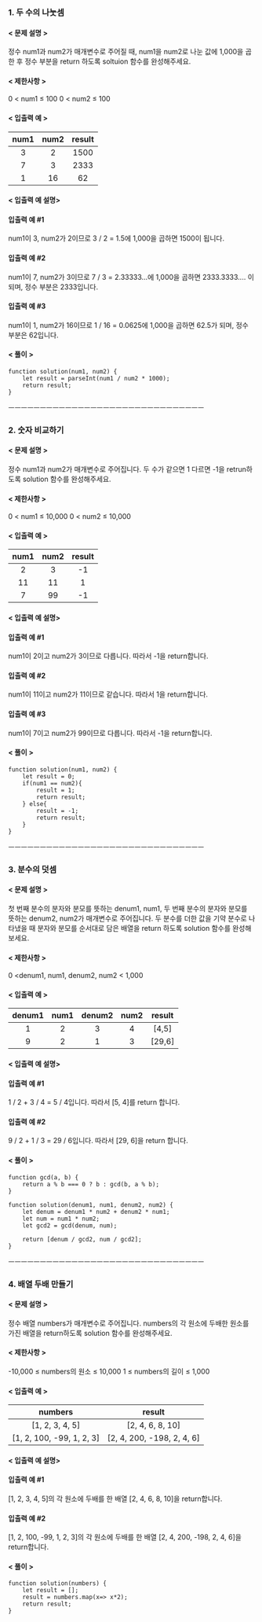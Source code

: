 ### 1. 두 수의 나눗셈

#### < 문제 설명 >

정수 num1과 num2가 매개변수로 주어질 때, num1을 num2로 나눈 값에 1,000을 곱한 후 정수 부분을 return 하도록 soltuion 함수를 완성해주세요.

#### < 제한사항 >

0 < num1 ≤ 100
0 < num2 ≤ 100

#### < 입출력 예 >

|num1|num2|result|
|:---:|:---:|:---:|
|3|2|1500|
|7|3|2333|
|1|16|62|

#### < 입출력 예 설명>

#### 입출력 예 #1

num1이 3, num2가 2이므로 3 / 2 = 1.5에 1,000을 곱하면 1500이 됩니다.

#### 입출력 예 #2

num1이 7, num2가 3이므로 7 / 3 = 2.33333...에 1,000을 곱하면 2333.3333.... 이 되며, 정수 부분은 2333입니다.

#### 입출력 예 #3

num1이 1, num2가 16이므로 1 / 16 = 0.0625에 1,000을 곱하면 62.5가 되며, 정수 부분은 62입니다.

#### < 풀이 >

```
function solution(num1, num2) {
    let result = parseInt(num1 / num2 * 1000);
    return result;
}
```
ㅡㅡㅡㅡㅡㅡㅡㅡㅡㅡㅡㅡㅡㅡㅡㅡㅡㅡㅡㅡㅡㅡㅡㅡㅡㅡㅡㅡㅡㅡㅡ

### 2. 숫자 비교하기

#### < 문제 설명 >

정수 num1과 num2가 매개변수로 주어집니다. 두 수가 같으면 1 다르면 -1을 retrun하도록 solution 함수를 완성해주세요.

#### < 제한사항 >

0 < num1 ≤ 10,000
0 < num2 ≤ 10,000

#### < 입출력 예 >

|num1|num2|result|
|:---:|:---:|:---:|
|2|3|-1|
|11|11|1|
|7|99|-1|

#### < 입출력 예 설명>

#### 입출력 예 #1

num1이 2이고 num2가 3이므로 다릅니다. 따라서 -1을 return합니다.

#### 입출력 예 #2

num1이 11이고 num2가 11이므로 같습니다. 따라서 1을 return합니다.

#### 입출력 예 #3

num1이 7이고 num2가 99이므로 다릅니다. 따라서 -1을 return합니다.

#### < 풀이 >

```
function solution(num1, num2) {
    let result = 0;
    if(num1 == num2){
        result = 1;
        return result;
    } else{
        result = -1;
        return result;
    }
}
```
ㅡㅡㅡㅡㅡㅡㅡㅡㅡㅡㅡㅡㅡㅡㅡㅡㅡㅡㅡㅡㅡㅡㅡㅡㅡㅡㅡㅡㅡㅡㅡ



### 3. 분수의 덧셈	

#### < 문제 설명 >

첫 번째 분수의 분자와 분모를 뜻하는 denum1, num1, 두 번째 분수의 분자와 분모를 뜻하는 denum2, num2가 매개변수로 주어집니다. 두 분수를 더한 값을 기약 분수로 나타냈을 때 분자와 분모를 순서대로 담은 배열을 return 하도록 solution 함수를 완성해보세요.

#### < 제한사항 >

0 <denum1, num1, denum2, num2 < 1,000

#### < 입출력 예 >

|denum1|num1|denum2|num2|result|
|:---:|:---:|:---:|:---:|:---:|
|1|2|3|4|[4,5]|
|9|2|1|3|[29,6]|

#### < 입출력 예 설명>

#### 입출력 예 #1

1 / 2 + 3 / 4 = 5 / 4입니다. 따라서 [5, 4]를 return 합니다.

#### 입출력 예 #2

9 / 2 + 1 / 3 = 29 / 6입니다. 따라서 [29, 6]을 return 합니다.


#### < 풀이 >

```
function gcd(a, b) {
    return a % b === 0 ? b : gcd(b, a % b);
}

function solution(denum1, num1, denum2, num2) {
    let denum = denum1 * num2 + denum2 * num1;
    let num = num1 * num2;
    let gcd2 = gcd(denum, num);
    
    return [denum / gcd2, num / gcd2];
}
```
ㅡㅡㅡㅡㅡㅡㅡㅡㅡㅡㅡㅡㅡㅡㅡㅡㅡㅡㅡㅡㅡㅡㅡㅡㅡㅡㅡㅡㅡㅡㅡ


### 4. 배열 두배 만들기

#### < 문제 설명 >

정수 배열 numbers가 매개변수로 주어집니다. numbers의 각 원소에 두배한 원소를 가진 배열을 return하도록 solution 함수를 완성해주세요.

#### < 제한사항 >

-10,000 ≤ numbers의 원소 ≤ 10,000
1 ≤ numbers의 길이 ≤ 1,000

#### < 입출력 예 >

|numbers|result|
|:---:|:---:|
|[1, 2, 3, 4, 5]|[2, 4, 6, 8, 10]|
|[1, 2, 100, -99, 1, 2, 3]|[2, 4, 200, -198, 2, 4, 6]|

#### < 입출력 예 설명>

#### 입출력 예 #1

[1, 2, 3, 4, 5]의 각 원소에 두배를 한 배열 [2, 4, 6, 8, 10]을 return합니다.

#### 입출력 예 #2

[1, 2, 100, -99, 1, 2, 3]의 각 원소에 두배를 한 배열 [2, 4, 200, -198, 2, 4, 6]을 return합니다.


#### < 풀이 >

```
function solution(numbers) {
    let result = [];
    result = numbers.map(x=> x*2);
    return result;
}
```
